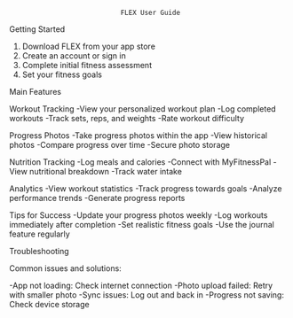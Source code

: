                                 FLEX User Guide

Getting Started

1. Download FLEX from your app store
2. Create an account or sign in
3. Complete initial fitness assessment
4. Set your fitness goals

Main Features

Workout Tracking
-View your personalized workout plan
-Log completed workouts
-Track sets, reps, and weights
-Rate workout difficulty

Progress Photos
-Take progress photos within the app
-View historical photos
-Compare progress over time
-Secure photo storage

Nutrition Tracking
-Log meals and calories
-Connect with MyFitnessPal
-View nutritional breakdown
-Track water intake

Analytics
-View workout statistics
-Track progress towards goals
-Analyze performance trends
-Generate progress reports

Tips for Success
-Update your progress photos weekly
-Log workouts immediately after completion
-Set realistic fitness goals
-Use the journal feature regularly

Troubleshooting

Common issues and solutions:

-App not loading: Check internet connection
-Photo upload failed: Retry with smaller photo
-Sync issues: Log out and back in
-Progress not saving: Check device storage
